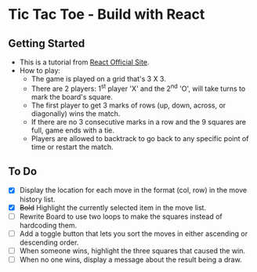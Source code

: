 # Tic Tac Toe - Build with React

## Getting Started

- This is a tutorial from [React Official Site](https://reactjs.org/tutorial/tutorial.html).
- How to play:
  - The game is played on a grid that's 3 X 3.
  - There are 2 players:
    1<sup>st</sup> player 'X' and the 2<sup>nd</sup> 'O', will take turns to mark the board's square.
  - The first player to get 3 marks of rows (up, down, across, or diagonally) wins the match.
  - If there are no 3 consecutive marks in a row and the 9 squares are full, game ends with a tie.
  - Players are allowed to backtrack to go back to any specific point of time or restart the match.

## To Do

- [x] Display the location for each move in the format (col, row) in the move history list.
- [x] <del>Bold</del> Highlight the currently selected item in the move list.
- [ ] Rewrite Board to use two loops to make the squares instead of hardcoding them.
- [ ] Add a toggle button that lets you sort the moves in either ascending or descending order.
- [ ] When someone wins, highlight the three squares that caused the win.
- [ ] When no one wins, display a message about the result being a draw.
